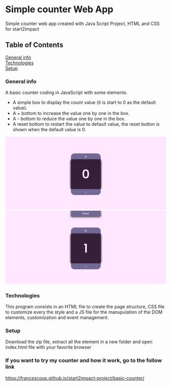 # Simple counter Web App</br>
Simple counter web app created with Java Script Project, HTML and CSS for start2impact</br>
## Table of Contents
[General info](#general-info)</br>
[Technologies](#technologies)</br>
[Setup](#setup)</br>


### General info
A basic counter coding in JavaScript with some elements.
* A simple box to display the count value (it is start to 0 as the default value).
* A + bottom to increase the value one by one in the box.
* A - bottom to reduce the value one by one in the box.
* A reset bottom to restart the value to default value, the reset button is shown when the default value is 0.

![Counter](./images/simple-counter.png)
![Reset](./images/simple-counter-reset.png)

### Technologies 
This program consists in an HTML file to create the page structure, CSS file to customize every the style and a JS file for the manupulation of the DOM elements, customization and event management.

### Setup

Download the zip file, extract all the element in a new folder and open index.html file with your favorite browser

### If you want to try my counter and how it work, go to the follow link
https://francescoup.github.io/start2impact-project/basic-counter/
